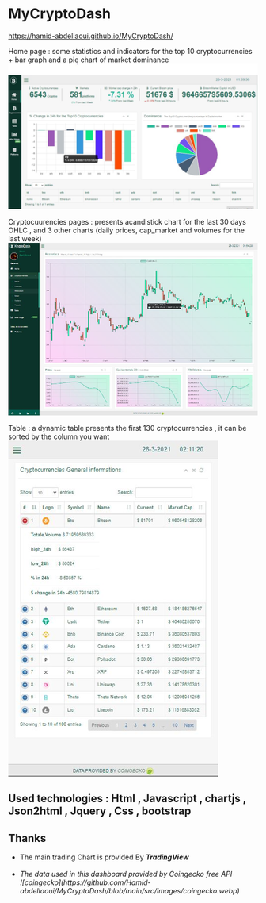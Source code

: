 # MyCryptoDash

https://hamid-abdellaoui.github.io/MyCryptoDash/



Home page : some statistics and indicators for the top 10 cryptocurrencies + bar graph and a pie chart of  market dominance 
![page principale](https://github.com/Hamid-abdellaoui/MyCryptoDash/blob/main/src/images/cryptodash2.jpg)




Cryptocuurencies pages : presents acandlstick chart for the last 30 days OHLC , and 3 other charts (daily prices, cap_market and volumes for the last week)
![crypto](https://github.com/Hamid-abdellaoui/MyCryptoDash/blob/main/src/images/cryptodash.JPG)


Table : a dynamic table presents the first 130 cryptocurrencies , it can be sorted by the column you want
![table](https://github.com/Hamid-abdellaoui/MyCryptoDash/blob/main/src/images/cryptodash3.jpg)


## Used technologies : Html , Javascript , chartjs , Json2html , Jquery , Css , bootstrap 
## Thanks
<ul>
<li> The main trading Chart is provided By <i> <strong> TradingView </strong> </li> </li> <br>
<li> The data used in this dashboard provided by Coingecko free API </li>
![coingecko](https://github.com/Hamid-abdellaoui/MyCryptoDash/blob/main/src/images/coingecko.webp)
</ul>
